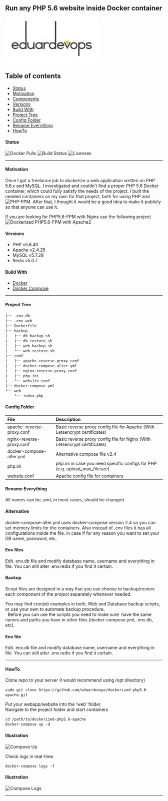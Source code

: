 ## Run any PHP 5.6 website inside Docker container

![Logo](./assets/logo.jpg)          

## Table of contents
* [Status](#Status)
* [Motivation](#Motivation)
* [Components](#Components)
* [Versions](#Versions)
* [Build With](#Build-With)
* [Project Tree](#Project-Tree)
* [Config Folder](#Config-Folder)
* [Rename Everything](#Rename-Everything)
* [HowTo](#HowTo)

#### Status
<img alt="Docker Pulls" src="https://img.shields.io/docker/image-size/eduardevops/php5.6" style="max-width:100%;">
<img alt="Build Status" src="https://img.shields.io/docker/cloud/build/eduardevops/php5.6" style="max-width:100%;">
<img alt="Licenses" src="https://img.shields.io/badge/License-GPLv3-blue.svg" style="max-width:100%;"> </a>

------

#### Motivation
Once I got a freelance job to dockerize a web application written on PHP 5.6.x and MySQL. I investigated and couldn’t find a proper PHP 5.6 Docker container, which could fully satisfy the needs of the project. I built the needed containers on my own for that project, both for using PHP and  ![PHP-FPM](https://github.com/eduardevops/dockerized-php5.6-fpm).
After that, I thought it would be a good idea to make it publicly so that anyone can use it.

If you are looking for  PHP5.6-FPM with Nginx use the following project <br>
![Dockerized PHP5.6-FPM with Apache2](https://github.com/eduardevops/dockerized-php5.6-fpm)

#### Versions
*	PHP v5.6.40
*	Apache v2.4.25
*	MySQL v5.7.28
*	Redis v5.0.7

#### Build With
*	[Docker](https://www.docker.com/)
*	[Docker Compose](https://docs.docker.com/compose/install/)

-----

#### Project Tree
```less
├── .env.db
├── .env.web
├── Dockerfile
├── backup
│   ├── db_backup.sh
│   ├── db_restore.sh
│   ├── web_backup.sh
│   └── web_restore.sh
├── conf
│   ├── apache-reverse-proxy.conf
|   ├── docker-compose-alter.yml
│   ├── nginx-reverse-proxy.conf
|   ├── php.ini
│   └── website.conf
├── docker-compose.yml
└── web
    └── index.php
```

#### Config Folder
| File                        | Description                                                                                   |
| :-------------------------- |:--------------------------------------------------------------------------------------------- |
| apache-reverse-proxy.conf   | Basic reverse proxy config file for Apache (With Letsencrypt certificates)                    |
| nginx-reverse-proxy.conf    | Basic reverse proxy config file for Nginx  (With Letsencrypt certificates)                    |
| docker-compose-alter.yml    | Alternative compose file v2.4                                                                 |
| php.ini                     | php.ini in case you need specific configs for PHP (e.g. upload_max_filesize)                  |
| website.conf                | Apache config file for containers                                                             |

#### Rename Everything
All names can be, and, in most cases, should be changed.

#### Alternative
docker-compose-alter.yml uses docker-compose version 2.4 so you can set memory limits for the containers.
Also instead of .env files it has all configurations inside the file. in case if for any reason you want to set your DB name, password, etc.

#### Env files
Edit. env.db file and modify database name, username and everything in file.
You can still alter .env.redis if you find it certain.

#### Backup
Script files are designed in a way that you can choose to backup/restore each component of the project separately whenever needed.

You may find cronjob examples in both, Web and Database backup scripts, or use your own to automate backup procedure. <br> 
Before you can use the scripts you need to make sure  have the same names and paths you have in other files (docker-compose.yml, .env.db, etc).

#### Env file
Edit. env.db file and modify database name, username and everything in file.
You can still alter .env.redis if you find it certain.

-----

#### HowTo
Clone repo to your server (I would recommend using /opt directory)

```less
sudo git clone https://github.com/eduardevops/dockerized-php5.6-apache.git
```

Put your webapp/website into the 'web' folder. <br>
Navigate to the project folder and start containers

```less
cd /path/to/dockerized-php5.6-apache
docker-compose up -d
```

#### Illustration
![Compose Up](https://rawcdn.githack.com/eduardevops/dockerized-php5.6-apache/8b673db930eb8bc6401b74774ade1a40d808649c/assets/docker-compose-up.gif)

Check logs in real-time
```less
docker-compose logs -f
```

#### Illustration
![Compose Logs](https://rawcdn.githack.com/eduardevops/dockerized-php5.6-apache/e7ecae391b77bd311a52a96c17d200e342a6121e/assets/docker-compose-logs.gif)

-----
